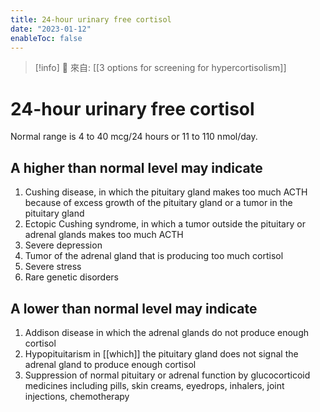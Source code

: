 ```yaml
---
title: 24-hour urinary free cortisol
date: "2023-01-12"
enableToc: false
---
```


> [!info]
> 🌱 來自: [[3 options for screening for hypercortisolism]]

# 24-hour urinary free cortisol

Normal range is 4 to 40 mcg/24 hours or 11 to 110 nmol/day.

## A higher than normal level may indicate

1. Cushing disease, in which the pituitary gland makes too much ACTH because of excess growth of the pituitary gland or a tumor in the pituitary gland
2. Ectopic Cushing syndrome, in which a tumor outside the pituitary or adrenal glands makes too much ACTH
3. Severe depression
4. Tumor of the adrenal gland that is producing too much cortisol
5. Severe stress
6. Rare genetic disorders

## A lower than normal level may indicate

1. Addison disease in which the adrenal glands do not produce enough cortisol
2. Hypopituitarism in [[which]] the pituitary gland does not signal the adrenal gland to produce enough cortisol
3. Suppression of normal pituitary or adrenal function by glucocorticoid medicines including pills, skin creams, eyedrops, inhalers, joint injections, chemotherapy
